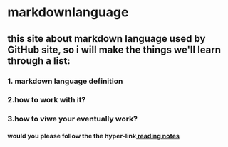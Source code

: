 # markdownlanguage
## this site about markdown language used by GitHub site, so i will make the things we'll learn through a list:
### 1. markdown language definition
### 2.how to work with it?
### 3.how to viwe your eventually work?
#### would you please follow the the hyper-link[ reading notes ](https://zainabalkhdour.github.io/markdownlanguage/reading-notes)
